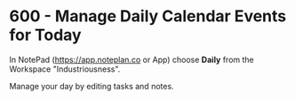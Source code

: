 # 600 - Manage Daily Calendar Events for Today

In NotePad (https://app.noteplan.co or App) choose **Daily** from the Workspace "Industriousness".

Manage your day by editing tasks and notes.
